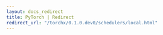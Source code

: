 ```yaml
---
layout: docs_redirect
title: PyTorch | Redirect
redirect_url: "/torchx/0.1.0.dev0/schedulers/local.html"
---
```

